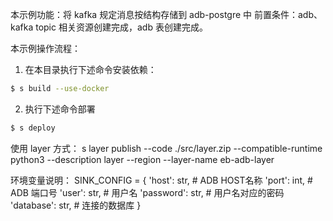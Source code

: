 本示例功能：将 kafka 规定消息按结构存储到 adb-postgre 中
前置条件：adb、kafka topic 相关资源创建完成，adb 表创建完成。

本示例操作流程：
1. 在本目录执行下述命令安装依赖：
```bash
$ s build --use-docker
```
2. 执行下述命令部署
```bash
$ s deploy
```


使用 layer 方式：
s layer publish --code ./src/layer.zip --compatible-runtime python3 --description layer --region <regionid>  --layer-name eb-adb-layer

环境变量说明：
SINK_CONFIG = {
    'host': str,        # ADB HOST名称
    'port': int,        # ADB 端口号
    'user': str,        # 用户名
    'password': str,    # 用户名对应的密码
    'database': str,    # 连接的数据库
}
